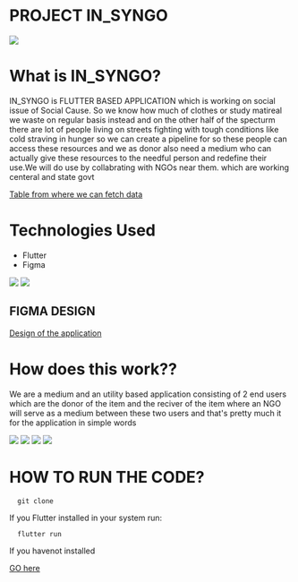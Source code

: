 <h1>PROJECT IN_SYNGO</h1>
<img src= "https://user-images.githubusercontent.com/89659393/226292395-1dbff02e-a28a-4b0a-8982-e6c2ec5913b2.png"  style="align-items: center;"/>
<h1>What is IN_SYNGO?</h1>
<p>IN_SYNGO is FLUTTER BASED APPLICATION which is working on social issue of Social Cause.
So we know how much of clothes or study matireal we waste on regular basis instead and on the other half of the specturm there are lot of people living on streets fighting with tough conditions like cold straving in hunger so we can create a pipeline for so these people can access these resources and we as donor also need a medium who can actually give these resources to the needful person and redefine their use.We will do use by collabrating with NGOs near them. which are working centeral and state govt</p>
<a href='https://ngodarpan.gov.in/index.php/home/statewise_ngo/5865/28/1'>Table from where we can fetch data</a>
<h1>Technologies Used</h1>
<ul>
<li>Flutter</li>
<li>Figma</li>
</ul>
<img src='https://user-images.githubusercontent.com/89659393/226487343-1699b7cb-8294-4d8e-9f31-13b3cef322a5.png'/>
<img src='https://user-images.githubusercontent.com/89659393/226487566-b9f881f6-8990-41fc-bd28-508d174cc674.png'/>

<h2>FIGMA DESIGN </h2>
<a href='https://www.figma.com/file/Eh384PsOoPS6kSdtg6fEvq/PWHACKATHON?node-id=0-1&t=8ck52USNSXEiVYyf-0'>Design of the application</a>


<h1>How does this work??</h1>
<p> We are a medium and an utility based application consisting of 2 end users which are the donor of the item and the reciver of the item where an NGO will serve as a medium between these two users and that's pretty much it for the application in simple words </p>
<img src ='https://user-images.githubusercontent.com/89659393/226295369-0a9a7263-b57b-4b53-87c5-13a558dbea02.png'/>
<img src='https://user-images.githubusercontent.com/89659393/226296062-9e4b10ac-b548-4fe4-916f-62d783ea6808.png'/>
<img src='https://user-images.githubusercontent.com/89659393/226296400-9f3704dd-d9ee-4abe-9d00-ae8f93d4471e.png'/>
<img src="https://media1.giphy.com/media/l5s71uAp3CzKwxwkoZ/giphy.gif?cid=ecf05e47rs74h0j9d0q7otnztpzbquvyvl2z53ajrbgtqp3b&rid=giphy.gif&ct=g"/>

# HOW TO RUN THE CODE?
```
  git clone
```
If you Flutter installed in your system run:
```
  flutter run
```
<p>If you havenot installed</p>
<a href="https://docs.flutter.dev/get-started/install">GO here</a>
